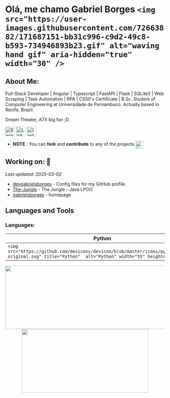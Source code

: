 # Olá, me chamo **Gabriel Borges** `<img src="https://user-images.githubusercontent.com/72663882/171687151-bb31c996-c9d2-49c8-b593-734946893b23.gif" alt="waving hand gif" aria-hidden="true" width="30" />`

## About Me:

Full-Stack Developer | Angular | Typescript | FastAPI | Flask | SQLite3 | Web Scraping | Task Automation | RPA | CS50's Certificate | B.Sc. Student of Computer Engineering at Universidade de Pernambuco.
Actually based in Recife, Brazil.

Dream Theater, A7X big fan ;D.

<a href="mailto:dev.gabrielsborges@gmail.com" title="Email"><img alt="Email" src="https://img.shields.io/badge/Gmail-D14836?style=for-the-badge&logo=gmail&logoColor=white" height="30" align="center"/></a> <a href="https://www.linkedin.com/in/devgabrielsborges/"><img  alt="LinkedIn" title="LinkedIn" src="https://img.shields.io/static/v1?message=LinkedIn&logo=linkedin&label=&color=0077B5&logoColor=white&labelColor=&style=for-the-badge" height="30" align="center" /></a>
<a href="https://instagram.com/gabrielsborgees" title="Instagram"><img alt="Instagram" src="https://img.shields.io/badge/-Instagram-%23E4405F?style=for-the-badge&logo=instagram&logoColor=white" height="30" align="center"/></a>
- **NOTE** : You can **fork** and **contribute** to any of the projects <img src="https://raw.githubusercontent.com/Tarikul-Islam-Anik/Animated-Fluent-Emojis/master/Emojis/Hand%20gestures/Handshake.png" alt="Handshake" width="25" height="25" align="center" />

## Working on: 🚀

*Last updated: 2025-03-02*

- [devgabrielsborges](https://github.com/devgabrielsborges/devgabrielsborges) - Config files for my GitHub profile.
- [The-Jungle](https://github.com/devgabrielsborges/The-Jungle) - The Jungle - Java LPOO
- [gabrielsborges](https://github.com/devgabrielsborges/gabrielsborges) - homepage

## Languages and Tools

<div>

### Languages:

| Python                                                                                                                                                | TS                                                                                                                                                                    | JS                                                                                                                                                                   | C                                                                                                                                |
| ----------------------------------------------------------------------------------------------------------------------------------------------------- | --------------------------------------------------------------------------------------------------------------------------------------------------------------------- | -------------------------------------------------------------------------------------------------------------------------------------------------------------------- | -------------------------------------------------------------------------------------------------------------------------------- |
| `<img src="https://github.com/devicons/devicon/blob/master/icons/python/python-original.svg" title="Python"  alt="Python" width="55" height="55"/>` | `<img src="https://github.com/devicons/devicon/blob/master/icons/typescript/typescript-original.svg" title="TypeScript"  alt="TypeScript" width="55" height="55"/>` | `<img src="https://github.com/devicons/devicon/blob/master/icons/javascript/javascript-original.svg" title="JavaScript" alt="JavaScript" width="55" height="55"/>` | `<img src="https://github.com/devicons/devicon/blob/master/icons/c/c-original.svg" title="C" alt="C" width="55" height="55"/>` |

<p align="center">
  <img width="600" height="200" src="https://github-readme-stats.vercel.app/api?username=devgabrielsborges&show_icons=true&theme=blue-green&title_color=00b3ff">
  <img width="400" height="200" src="https://github-readme-stats.vercel.app/api/top-langs/?username=devgabrielsborges&size_weight=0.0005&count_weight=0.3&layout=compact&theme=blue-green&title_color=00b3ff">
</p>

